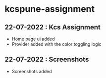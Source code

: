 # kcspune-assignment

## 22-07-2022 : Kcs Assignment
- Home page ui added
- Provider added with the color toggling logic

## 22-07-2022 : Screenshots
- Screenshots added